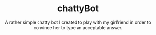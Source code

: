 <h1 align="center">chattyBot</h1>

<p align="center">A rather simple chatty bot I created to play with my girlfriend in order to convince her to type an acceptable answer.</p>
